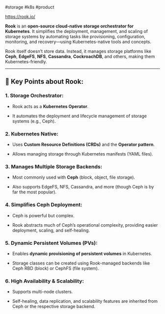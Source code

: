 #storage #k8s #product 

https://rook.io/

**Rook** is an **open-source cloud-native storage orchestrator for Kubernetes**. It simplifies the deployment, management, and scaling of storage systems by automating tasks like provisioning, configuration, monitoring, and recovery—using Kubernetes-native tools and concepts.

Rook itself doesn’t store data. Instead, it manages storage platforms like **Ceph**, **EdgeFS**, **NFS**, **Cassandra**, **CockroachDB**, and others, making them Kubernetes-friendly.

---

## 🔹 Key Points about Rook:

### 1. **Storage Orchestrator**:

- Rook acts as a **Kubernetes Operator**.
    
- It automates the deployment and lifecycle management of storage systems (e.g., Ceph).
    

### 2. **Kubernetes Native**:

- Uses **Custom Resource Definitions (CRDs)** and the **Operator pattern**.
    
- Allows managing storage through Kubernetes manifests (YAML files).
    

### 3. **Manages Multiple Storage Backends**:

- Most commonly used with **Ceph** (block, object, file storage).
    
- Also supports EdgeFS, NFS, Cassandra, and more (though Ceph is by far the most popular).
    

### 4. **Simplifies Ceph Deployment**:

- Ceph is powerful but complex.
    
- Rook abstracts much of Ceph’s operational complexity, providing easier deployment, scaling, and self-healing.
    

### 5. **Dynamic Persistent Volumes (PVs)**:

- Enables **dynamic provisioning of persistent volumes** in Kubernetes.
    
- Storage classes can be created using Rook-managed backends like Ceph RBD (block) or CephFS (file system).
    

### 6. **High Availability & Scalability**:

- Supports multi-node clusters.
    
- Self-healing, data replication, and scalability features are inherited from Ceph or the respective storage backend.